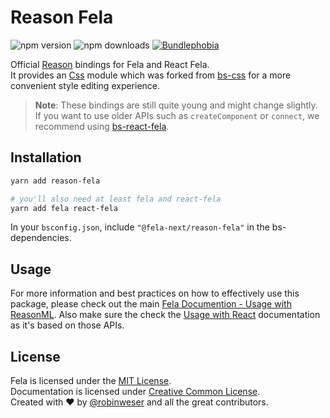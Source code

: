 # Reason Fela

<img alt="npm version" src="https://badge.fury.io/js/reason-fela.svg"> <img alt="npm downloads" src="https://img.shields.io/npm/dm/reason-fela.svg"> <a href="https://bundlephobia.com/result?p=reason-fela@latest"><img alt="Bundlephobia" src="https://img.shields.io/bundlephobia/minzip/reason-fela.svg"></a>

Official [Reason](http://reasonml.github.io) bindings for Fela and React Fela.<br />
It provides an [Css](https://github.com/astrada/bs-css-core) module which was forked from [bs-css](https://github.com/SentiaAnalytics/bs-css) for a more convenient style editing experience.

> **Note**: These bindings are still quite young and might change slightly. If you want to use older APIs such as `createComponent` or `connect`, we recommend using [bs-react-fela](https://github.com/astrada/bs-react-fela).

## Installation
```sh
yarn add reason-fela

# you'll also need at least fela and react-fela
yarn add fela react-fela
```
In your `bsconfig.json`, include `"@fela-next/reason-fela"` in the bs-dependencies.

## Usage
For more information and best practices on how to effectively use this package, please check out the main [Fela Documention - Usage with ReasonML](http://fela.js.org/docs/guides/UsageWithReasonML.html). Also make sure the check the [Usage with React](http://fela.js.org/docs/guides/UsageWithReact.html) documentation as it's based on those APIs.

## License
Fela is licensed under the [MIT License](http://opensource.org/licenses/MIT).<br>
Documentation is licensed under [Creative Common License](http://creativecommons.org/licenses/by/4.0/).<br>
Created with ♥ by [@robinweser](http://weser.io) and all the great contributors.
